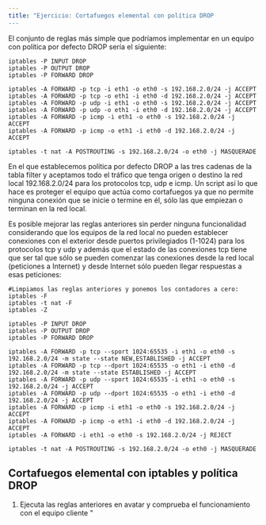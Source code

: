 ```yaml
---
title: "Ejercicio: Cortafuegos elemental con política DROP
---
```


El conjunto de reglas más simple que podríamos implementar en un equipo con política por defecto DROP sería el siguiente:

    iptables -P INPUT DROP
    iptables -P OUTPUT DROP
    iptables -P FORWARD DROP

    iptables -A FORWARD -p tcp -i eth1 -o eth0 -s 192.168.2.0/24 -j ACCEPT
    iptables -A FORWARD -p tcp -o eth1 -i eth0 -d 192.168.2.0/24 -j ACCEPT
    iptables -A FORWARD -p udp -i eth1 -o eth0 -s 192.168.2.0/24 -j ACCEPT
    iptables -A FORWARD -p udp -o eth1 -i eth0 -d 192.168.2.0/24 -j ACCEPT
    iptables -A FORWARD -p icmp -i eth1 -o eth0 -s 192.168.2.0/24 -j ACCEPT
    iptables -A FORWARD -p icmp -o eth1 -i eth0 -d 192.168.2.0/24 -j ACCEPT

    iptables -t nat -A POSTROUTING -s 192.168.2.0/24 -o eth0 -j MASQUERADE

En el que establecemos política por defecto DROP a las tres cadenas de la tabla filter y aceptamos todo el tráfico que tenga origen o destino la red local 192.168.2.0/24 para los protocolos tcp, udp e icmp. Un script así lo que hace es proteger el equipo que actúa como cortafuegos ya que no permite ninguna conexión que se inicie o termine en él, sólo las que empiezan o terminan en la red local.

Es posible mejorar las reglas anteriores sin perder ninguna funcionalidad considerando que los equipos de la red local no pueden establecer conexiones con el exterior desde puertos privilegiados (1-1024) para los protocolos tcp y udp y además que el estado de las conexiones tcp tiene que ser tal que sólo se pueden comenzar las conexiones desde la red local (peticiones a Internet) y desde Internet sólo pueden llegar respuestas a esas peticiones:

    #Limpiamos las reglas anteriores y ponemos los contadores a cero:
    iptables -F
    iptables -t nat -F
    iptables -Z

    iptables -P INPUT DROP
    iptables -P OUTPUT DROP
    iptables -P FORWARD DROP

    iptables -A FORWARD -p tcp --sport 1024:65535 -i eth1 -o eth0 -s 192.168.2.0/24 -m state --state NEW,ESTABLISHED -j ACCEPT
    iptables -A FORWARD -p tcp --dport 1024:65535 -o eth1 -i eth0 -d 192.168.2.0/24 -m state --state ESTABLISHED -j ACCEPT
    iptables -A FORWARD -p udp --sport 1024:65535 -i eth1 -o eth0 -s 192.168.2.0/24 -j ACCEPT
    iptables -A FORWARD -p udp --dport 1024:65535 -o eth1 -i eth0 -d 192.168.2.0/24 -j ACCEPT
    iptables -A FORWARD -p icmp -i eth1 -o eth0 -s 192.168.2.0/24 -j ACCEPT
    iptables -A FORWARD -p icmp -o eth1 -i eth0 -d 192.168.2.0/24 -j ACCEPT
    iptables -A FORWARD -i eth1 -o eth0 -s 192.168.2.0/24 -j REJECT

    iptables -t nat -A POSTROUTING -s 192.168.2.0/24 -o eth0 -j MASQUERADE

## Cortafuegos elemental con iptables y política DROP

1. Ejecuta las reglas anteriores en avatar y comprueba el funcionamiento con el equipo cliente
"